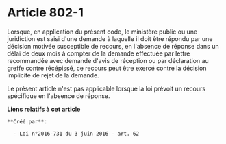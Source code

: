 # Article 802-1

Lorsque,  en application du présent code, le ministère public ou une juridiction  est saisi d'une demande à laquelle il doit
être répondu par une décision  motivée susceptible de recours, en l'absence de réponse dans un délai  de deux mois à compter
de la demande effectuée par lettre recommandée  avec demande d'avis de réception ou par déclaration au greffe contre
récépissé, ce recours peut être exercé contre la décision implicite de  rejet de la demande. 

Le présent article n'est pas applicable lorsque la loi prévoit un recours spécifique en l'absence de réponse.

**Liens relatifs à cet article**

	**Créé par**:

	  - Loi n°2016-731 du 3 juin 2016 - art. 62
